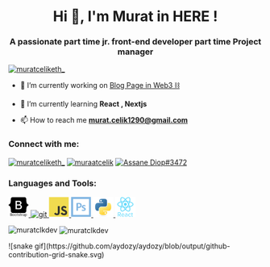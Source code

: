 <h1 align="center">Hi 👋, I'm Murat in HERE !</h1>
<h3 align="center">A passionate part time jr. front-end developer part time Project manager</h3>

<p align="left"> <a href="https://twitter.com/muratceliketh_" target="blank"><img src="https://img.shields.io/twitter/follow/muratceliketh_?logo=twitter&style=for-the-badge" alt="muratceliketh_" /></a> </p>

- 🔭 I’m currently working on [Blog Page in Web3 ⛓️](https://github.com/Sau-Blockchain/sau-blockchain-website)

- 🌱 I’m currently learning **React , Nextjs**

- 📫 How to reach me **murat.celik1290@gmail.com**

<h3 align="left">Connect with me:</h3>
<p align="left">
<a href="https://twitter.com/muratceliketh_" target="blank"><img align="center" src="https://raw.githubusercontent.com/rahuldkjain/github-profile-readme-generator/master/src/images/icons/Social/twitter.svg" alt="muratceliketh_" height="30" width="40" /></a>
<a href="https://linkedin.com/in/muraatcelik" target="blank"><img align="center" src="https://raw.githubusercontent.com/rahuldkjain/github-profile-readme-generator/master/src/images/icons/Social/linked-in-alt.svg" alt="muraatcelik" height="30" width="40" /></a>
<a href="https://discord.gg/Assane Diop#3472" target="blank"><img align="center" src="https://raw.githubusercontent.com/rahuldkjain/github-profile-readme-generator/master/src/images/icons/Social/discord.svg" alt="Assane Diop#3472" height="30" width="40" /></a>
</p>

<h3 align="left">Languages and Tools:</h3>
<p align="left"> <a href="https://getbootstrap.com" target="_blank" rel="noreferrer"> <img src="https://raw.githubusercontent.com/devicons/devicon/master/icons/bootstrap/bootstrap-plain-wordmark.svg" alt="bootstrap" width="40" height="40"/> </a> <a href="https://git-scm.com/" target="_blank" rel="noreferrer"> <img src="https://www.vectorlogo.zone/logos/git-scm/git-scm-icon.svg" alt="git" width="40" height="40"/> </a> <a href="https://developer.mozilla.org/en-US/docs/Web/JavaScript" target="_blank" rel="noreferrer"> <img src="https://raw.githubusercontent.com/devicons/devicon/master/icons/javascript/javascript-original.svg" alt="javascript" width="40" height="40"/> </a> <a href="https://www.photoshop.com/en" target="_blank" rel="noreferrer"> <img src="https://raw.githubusercontent.com/devicons/devicon/master/icons/photoshop/photoshop-line.svg" alt="photoshop" width="40" height="40"/> </a> <a href="https://www.python.org" target="_blank" rel="noreferrer"> <img src="https://raw.githubusercontent.com/devicons/devicon/master/icons/python/python-original.svg" alt="python" width="40" height="40"/> </a> <a href="https://reactjs.org/" target="_blank" rel="noreferrer"> <img src="https://raw.githubusercontent.com/devicons/devicon/master/icons/react/react-original-wordmark.svg" alt="react" width="40" height="40"/> </a> </p>

<p><img align="left" src="https://github-readme-stats.vercel.app/api/top-langs?username=muratclkdev&show_icons=true&locale=en&layout=compact" alt="muratclkdev" /></p>

<p>&nbsp;<img align="center" src="https://github-readme-stats.vercel.app/api?username=muratclkdev&show_icons=true&locale=en" alt="muratclkdev" /></p>
![snake gif](https://github.com/aydozy/aydozy/blob/output/github-contribution-grid-snake.svg)
